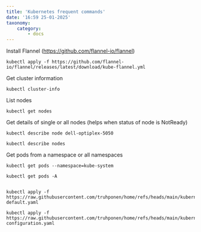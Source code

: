 ```yaml
---
title: 'Kubernetes frequent commands'
date: '16:59 25-01-2025'
taxonomy:
    category:
        - docs
---
```


Install Flannel (https://github.com/flannel-io/flannel)

    kubectl apply -f https://github.com/flannel-io/flannel/releases/latest/download/kube-flannel.yml

Get cluster information

    kubectl cluster-info
    
List nodes

    kubectl get nodes

Get details of single or all nodes (helps when status of node is NotReady)

    kubectl describe node dell-optiplex-5050

    kubectl describe nodes
 
 Get pods from a namespace or all namespaces
 
    kubectl get pods --namespace=kube-system
 
    kubectl get pods -A
  
 
    kubectl apply -f https://raw.githubusercontent.com/truhponen/home/refs/heads/main/kubernetes/purelb/servicegroup-default.yaml
 
    kubectl apply -f https://raw.githubusercontent.com/truhponen/home/refs/heads/main/kubernetes/purelb/test-configuration.yaml